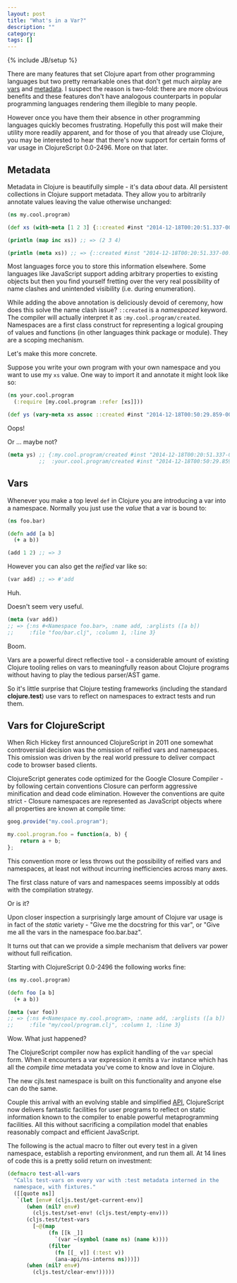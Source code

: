 ```yaml
---
layout: post
title: "What's in a Var?"
description: ""
category: 
tags: []
---
```

{% include JB/setup %}

There are many features that set Clojure apart from other programming
languages but two pretty remarkable ones that don't get much airplay
are [vars](http://clojure.org/vars) and
[metadata](http://clojure.org/metadata). I suspect the reason is
two-fold: there are more obvious benefits and these features don't have
analogous counterparts in popular programming languages rendering them
illegible to many people.

However once you have them their absence in other programming languages
quickly becomes frustrating. Hopefully this post will make their
utility more readily apparent, and for those of you that already use
Clojure, you may be interested to hear that there's now support for
certain forms of var usage in ClojureScript 0.0-2496. More on that
later.

## Metadata

Metadata in Clojure is beautifully simple - it's data *about* data. All
persistent collections in Clojure support metadata. They allow you to
arbitrarily annotate values leaving the value otherwise unchanged:

```clojure
(ns my.cool.program)

(def xs (with-meta [1 2 3] {::created #inst "2014-12-18T00:20:51.337-00:00"})

(println (map inc xs)) ;; => (2 3 4)

(println (meta xs)) ;; => {::created #inst "2014-12-18T00:20:51.337-00:00"}
```

Most languages force you to store this information elsewhere. Some
languages like JavaScript support adding arbitrary properties to
existing objects but then you find yourself fretting over the very
real possibility of name clashes and unintended visibility (i.e. during
enumeration).

While adding the above annotation is deliciously devoid of ceremony,
how does this solve the name clash issue? `::created` is a
*namespaced* keyword. The compiler will actually interpret it as
`:my.cool.program/created`. Namespaces are a first class construct for
representing a logical grouping of values and functions (in other
languages think package or module). They are a scoping mechanism.

Let's make this more concrete.

Suppose you write your own program with your own namespace and you
want to use my `xs` value. One way to import it and annotate it might
look like so:

```clojure
(ns your.cool.program
  (:require [my.cool.program :refer [xs]]))

(def ys (vary-meta xs assoc ::created #inst "2014-12-18T00:50:29.859-00:00"))
```

Oops!

Or ... maybe not?

```clojure
(meta ys) ;; {:my.cool.program/created #inst "2014-12-18T00:20:51.337-00:00"
          ;;  :your.cool.program/created #inst "2014-12-18T00:50:29.859-00:00"}
```

## Vars

Whenever you make a top level `def` in Clojure you are introducing a
var into a namespace. Normally you just use the *value* that a var is
bound to:

```clojure
(ns foo.bar)

(defn add [a b]
  (+ a b))

(add 1 2) ;; => 3
```

However you can also get the *reified* var like so:

```clojure
(var add) ;; => #'add
```

Huh.

Doesn't seem very useful.

```clojure
(meta (var add))
;; => {:ns #<Namespace foo.bar>, :name add, :arglists ([a b])
;;     :file "foo/bar.clj", :column 1, :line 3}
```

Boom.

Vars are a powerful direct reflective tool - a considerable
amount of existing Clojure tooling relies on vars to meaningfully reason
about Clojure programs without having to play the tedious parser/AST
game.

So it's little surprise that Clojure testing frameworks (including the
standard **clojure.test**) use vars to reflect on namespaces to extract
tests and run them.

## Vars for ClojureScript

When Rich Hickey first announced ClojureScript in 2011 one somewhat
controversial decision was the omission of reified vars and
namespaces. This omission was driven by the real world pressure to
deliver compact code to browser based clients.

ClojureScript generates code optimized for the Google Closure
Compiler - by following certain conventions Closure can perform
aggressive minification and dead code elimination. However
the conventions are quite strict - Closure namespaces are represented
as JavaScript objects where all properties are known at compile time:

```javascript
goog.provide("my.cool.program");

my.cool.program.foo = function(a, b) {
    return a + b;
};
```

This convention more or less throws out the possibility of reified vars
and namespaces, at least not without incurring inefficiencies across
many axes.

The first class nature of vars and namespaces seems impossibly at odds
with the compilation strategy.

Or is it?

Upon closer inspection a surprisingly large amount of Clojure
var usage is in fact of the *static* variety - "Give me the docstring
for this var", or "Give me all the vars in the namespace foo.bar.baz".

It turns out that can we provide a simple mechanism that delivers var
power without full reification.

Starting with ClojureScript 0.0-2496 the following works fine:

```clojure
(ns my.cool.program)

(defn foo [a b]
  (+ a b))

(meta (var foo))
;; => {:ns #<Namespace my.cool.program>, :name add, :arglists ([a b])
;;     :file "my/cool/program.clj", :column 1, :line 3}
```

Wow. What just happened?

The ClojureScript compiler now has explicit handling of the `var`
special form. When it encounters a var expression it emits a `Var`
instance which has all the *compile time* metadata you've come to know
and love in Clojure.

The new cjls.test namespace is built on this functionality and anyone
else can do the same.

Couple this arrival with an evolving stable and simplified
[API](https://github.com/clojure/clojurescript/blob/master/src/clj/cljs/analyzer/api.clj),
ClojureScript now delivers fantastic facilities for user programs to
reflect on static information known to the compiler to enable
powerful metaprogramming facilities. All this without
sacrificing a compilation model that enables reasonably compact and
efficient JavaScript.

The following is the actual macro to filter out every test in a given
namespace, establish a reporting environment, and run them all. At 14
lines of code this is a pretty solid return on investment:

```clojure
(defmacro test-all-vars
  "Calls test-vars on every var with :test metadata interned in the
  namespace, with fixtures."
  ([[quote ns]]
   `(let [env# (cljs.test/get-current-env)]
      (when (nil? env#)
        (cljs.test/set-env! (cljs.test/empty-env)))
      (cljs.test/test-vars
        [~@(map
             (fn [[k _]]
               `(var ~(symbol (name ns) (name k))))
             (filter
               (fn [[_ v]] (:test v))
               (ana-api/ns-interns ns)))])
      (when (nil? env#)
        (cljs.test/clear-env!)))))
```
